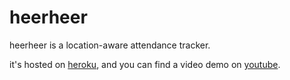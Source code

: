 # heerheer

heerheer is a location-aware attendance tracker.

it's hosted on [heroku](http://heerheer.herokuapp.com), and you can find a video demo on [youtube](http://youtu.be/uLreDE-n8vc).

